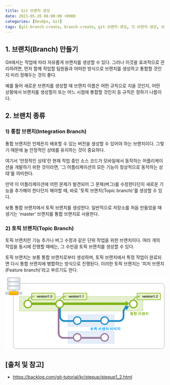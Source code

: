 ```yaml
---
title: Git 브랜치 생성
date: 2021-05-26 06:00:00 +0900
categories: [DevOps, Git]
tags: [git-branch-create, branch-create, git-브랜치-생성, 깃-브랜치-생성, 브랜치-생성]
---
```


## 1. 브랜치(Branch) 만들기
Git에서는 작업에 따라 자유롭게 브랜치를 생성할 수 있다. 그러나 이것을 효과적으로 관리하려면, 먼저 함께 작업할 팀원들과 어떠한 방식으로 브랜치를 생성하고 통합할 것인지 미리 정해두는 것이 좋다.

예를 들어 새로운 브랜치를 생성할 때 브랜치 이름은 어떤 규칙으로 지을 것인지, 어떤 상황에서 브랜치를 생성할지 또는 어느 시점에 통합할 것인지 등 규칙은 정하기 나름이다.

## 2. 브랜치 종류

### 1) 통합 브랜치(Integration Branch)
통합 브랜치란 언제든지 배포할 수 있는 버전을 생성할 수 있어야 하는 브랜치이다. 그렇기 때문에 늘 안정적인 상태를 유지하는 것이 중요하다.

여기서 '안정적인 상태'란 현재 작업 중인 소스 코드가 모바일에서 동작하는 어플리케이션을 개발하기 위한 것이라면, '그 어플리케이션의 모든 기능이 정상적으로 동작하는 상태'를 의미한다.

만약 이 어플리케이션에 어떤 문제가 발견되어 그 문제(버그)를 수정한다던지 새로운 기능을 추가해야 한다던지 해야할 때, 바로 '토픽 브랜치(Topic branch)'를 생성할 수 있다.

보통 통합 브랜치에서 토픽 브랜치를 생성한다. 일반적으로 저장소를 처음 만들었을 때 생기는 'master' 브랜치를 통합 브랜치로 사용한다.

### 2) 토픽 브랜치(Topic Branch)
토픽 브랜치란 기능 추가나 버그 수정과 같은 단위 작업을 위한 브랜치이다. 여러 개의 작업을 동시에 진행할 때에는, 그 수만큼 토픽 브랜치를 생성할 수 있다.

토픽 브랜치는 보통 통합 브랜치로부터 생성하며, 토픽 브랜치에서 특정 작업이 완료되면 다시 통합 브랜치에 병합하는 방식으로 진행된다. 이러한 토픽 브랜치는 '피처 브랜치(Feature branch)'라고 부르기도 한다.

![create-branch](/assets/img/2021-05-26-create-git-branch/create-branch.png)

## [출처 및 참고]
* <https://backlog.com/git-tutorial/kr/stepup/stepup1_2.html>
